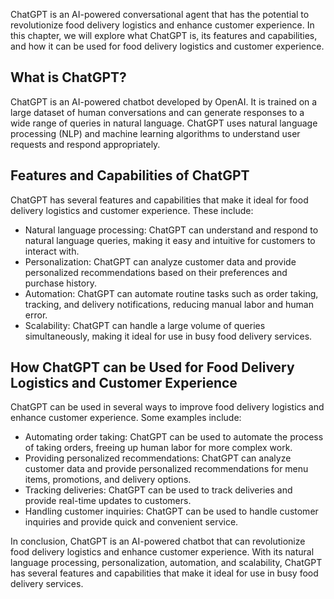 
ChatGPT is an AI-powered conversational agent that has the potential to revolutionize food delivery logistics and enhance customer experience. In this chapter, we will explore what ChatGPT is, its features and capabilities, and how it can be used for food delivery logistics and customer experience.

What is ChatGPT?
----------------

ChatGPT is an AI-powered chatbot developed by OpenAI. It is trained on a large dataset of human conversations and can generate responses to a wide range of queries in natural language. ChatGPT uses natural language processing (NLP) and machine learning algorithms to understand user requests and respond appropriately.

Features and Capabilities of ChatGPT
------------------------------------

ChatGPT has several features and capabilities that make it ideal for food delivery logistics and customer experience. These include:

* Natural language processing: ChatGPT can understand and respond to natural language queries, making it easy and intuitive for customers to interact with.
* Personalization: ChatGPT can analyze customer data and provide personalized recommendations based on their preferences and purchase history.
* Automation: ChatGPT can automate routine tasks such as order taking, tracking, and delivery notifications, reducing manual labor and human error.
* Scalability: ChatGPT can handle a large volume of queries simultaneously, making it ideal for use in busy food delivery services.

How ChatGPT can be Used for Food Delivery Logistics and Customer Experience
---------------------------------------------------------------------------

ChatGPT can be used in several ways to improve food delivery logistics and enhance customer experience. Some examples include:

* Automating order taking: ChatGPT can be used to automate the process of taking orders, freeing up human labor for more complex work.
* Providing personalized recommendations: ChatGPT can analyze customer data and provide personalized recommendations for menu items, promotions, and delivery options.
* Tracking deliveries: ChatGPT can be used to track deliveries and provide real-time updates to customers.
* Handling customer inquiries: ChatGPT can be used to handle customer inquiries and provide quick and convenient service.

In conclusion, ChatGPT is an AI-powered chatbot that can revolutionize food delivery logistics and enhance customer experience. With its natural language processing, personalization, automation, and scalability, ChatGPT has several features and capabilities that make it ideal for use in busy food delivery services.
